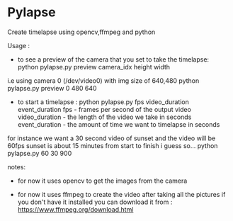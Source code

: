 Pylapse
=======


Create timelapse using opencv,ffmpeg and python

Usage :
- to see a preview of the camera that you set to take the timelapse:
python pylapse.py preview camera_idx height width

i.e
using camera 0 (/dev/video0) with img size of 640,480
python pylapse.py preview 0 480 640

- to start a timelapse :
python pylapse.py fps video_duration event_duration
fps - frames per second of the output video
video_duration - the length of the video we take in seconds
event_duration - the amount of time we want to timelapse in seconds

for instance we want a 30 second video of sunset and the video will be 60fps
sunset is about 15 minutes from start to finish i guess so...
python pylapse.py 60 30 900

notes:
- for now it uses opencv to get the images from the camera

- for now it uses ffmpeg to create the video after taking all the pictures
  if you don't have it installed you can download it from :
  https://www.ffmpeg.org/download.html
